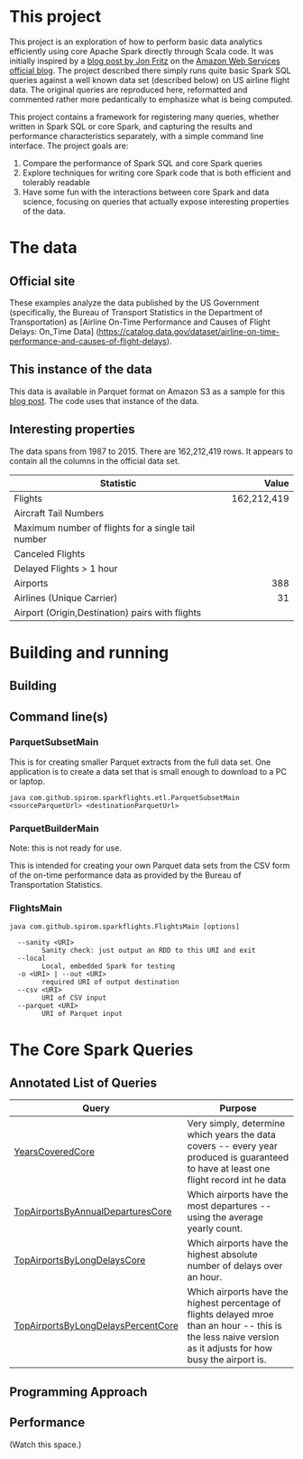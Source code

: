 
# This project

This project is an exploration of how to perform basic data analytics efficiently
using core Apache Spark directly through Scala code. It was initially inspired by
a [blog post by Jon Fritz](https://aws.amazon.com/blogs/aws/new-apache-spark-on-amazon-emr/)
on the [Amazon Web Services official blog](https://aws.amazon.com/blogs/aws/).
The project described there simply runs quite basic Spark SQL queries against a well
known data set (described below) on US airline flight data. The original queries are
reproduced here, reformatted and commented rather more pedantically to emphasize what is
being computed.

This project contains a framework for registering many queries,
whether written in Spark SQL or core Spark,
and capturing the results and performance characteristics separately,
with a simple command line interface. The project goals are:

1. Compare the performance of Spark SQL and core Spark queries
2. Explore techniques for writing core Spark code that is both efficient and tolerably readable
3. Have some fun with the interactions between core Spark and data science, focusing on queries
   that actually expose interesting properties of the data.

# The data

## Official site

These examples analyze the data published by the US Government (specifically,
the Bureau of Transport Statistics in the Department of Transportation) as
[Airline On-Time Performance and Causes of Flight Delays: On_Time Data]
(https://catalog.data.gov/dataset/airline-on-time-performance-and-causes-of-flight-delays).

## This instance of the data

This data is available in Parquet format on Amazon S3 as a sample for this
[blog post](https://aws.amazon.com/blogs/aws/new-apache-spark-on-amazon-emr/).
The code uses that instance of the data.

## Interesting properties

The data spans from 1987 to 2015. There are 162,212,419 rows.
It appears to contain all the columns in the official data set.

| Statistic | Value |
| --------- | -----:|
| Flights | 162,212,419 |
| Aircraft Tail Numbers | |
| Maximum number of flights for a single tail number | |
| Canceled Flights | |
| Delayed Flights > 1 hour | |
| Airports | 388 |
| Airlines (Unique Carrier) | 31 |
| Airport (Origin,Destination) pairs with flights | |


# Building and running

## Building

## Command line(s)

### ParquetSubsetMain

This is for creating smaller Parquet extracts from the full data set.
One application is to create a data set that is small enough to download
to a PC or laptop.

    java com.github.spirom.sparkflights.etl.ParquetSubsetMain <sourceParquetUrl> <destinationParquetUrl>

### ParquetBuilderMain

Note: this is not ready for use.

This is intended for creating your own Parquet data sets from the CSV form of
the on-time performance data as provided by the Bureau of
Transportation Statistics.

### FlightsMain

    java com.github.spirom.sparkflights.FlightsMain [options]

      --sanity <URI>
            Sanity check: just output an RDD to this URI and exit
      --local
            Local, embedded Spark for testing
      -o <URI> | --out <URI>
            required URI of output destination
      --csv <URI>
            URI of CSV input
      --parquet <URI>
            URI of Parquet input

# The Core Spark Queries

## Annotated List of Queries

| Query | Purpose |
| ----- | ------- |
| [YearsCoveredCore](src/main/scala/com/github/spirom/sparkflights/experiments/YearsCoveredCore.scala) | Very simply, determine which years the data covers -- every year produced is guaranteed to have at least one flight record int he data |
| [TopAirportsByAnnualDeparturesCore](src/main/scala/com/github/spirom/sparkflights/experiments/TopAirportsByAnnualDeparturesCore.scala) | Which airports have the most departures -- using the average yearly count.  |
| [TopAirportsByLongDelaysCore](src/main/scala/com/github/spirom/sparkflights/experiments/TopAirportsByLongDelaysCore.scala) | Which airports have the highest absolute number of delays over an hour. |
| [TopAirportsByLongDelaysPercentCore](src/main/scala/com/github/spirom/sparkflights/experiments/TopAirportsByLongDelaysPercentCore.scala) | Which airports have the highest percentage of flights delayed mroe than an hour -- this is the less naive version as it adjusts for how busy the airport is. |

## Programming Approach

## Performance

(Watch this space.)